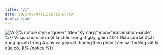 ```yaml
---
title: "Vi"
date: 2023-06-07T11:55:15+07:00
draft: true
---
```

![Vi](https://storage.googleapis.com/www.publish.nocodesites.co.uk/prod/2542/files/38d03540781d35fdf9c9f371f21b45161a87b628494c1307f80e9f9ca1eff1844dbb02a369cb56aea9948b2591b2fafd460ce74c19e624b572d47f0411e6d467.png)
{{% notice style="green" title="Kỹ năng" icon="exclamation-circle" %}}
Vi tạo cho mình một lá chắn trong 4 giây, giảm 40% Giáp của kẻ địch xung quanh trong 4 giây và gây sát thương theo phần trăm sát thương vật lý của cô.
{{% /notice %}}
